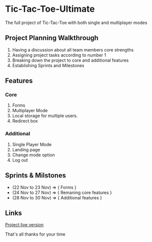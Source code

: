 # Tic-Tac-Toe-Ultimate

The full project of Tic-Tac-Toe with both single and multiplayer modes 


## Project Planning Walkthrough

 1. Having a discussion about all team members core strengths
2. Assigning project tasks according to number 1
3. Breaking down the project to core and additional features
4. Establishing Sprints and Milestones 

## Features
### Core
1. Forms
2. Multiplayer Mode 
3. Local storage for multiple users.
4. Redirect box

### Additional
1. Single Player Mode 
2. Landing page 
3. Change mode option
4. Log out

## Sprints & Milstones

* (22 Nov to 23 Nov) => { Forms }
* (24 Nov to 27 Nov) => { Remaning core features }
* (28 Nov to 30 Nov) => { Additional features }

## Links
[Project live version](https://ayamohamed1.github.io/Tic-Tac-Toe-Ultimate/)

That's all thanks for your time

